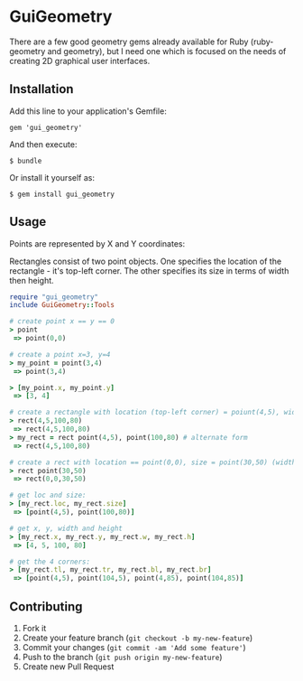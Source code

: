 # GuiGeometry

There are a few good geometry gems already available for Ruby (ruby-geometry and geometry), but I need one which is focused on the needs of creating 2D graphical user interfaces.

## Installation

Add this line to your application's Gemfile:

    gem 'gui_geometry'

And then execute:

    $ bundle

Or install it yourself as:

    $ gem install gui_geometry

## Usage

Points are represented by X and Y coordinates:

Rectangles consist of two point objects. One specifies the location of the rectangle - it's top-left corner. The other specifies its size in terms of width then height.

``` ruby
require "gui_geometry"
include GuiGeometry::Tools

# create point x == y == 0
> point
 => point(0,0)

# create a point x=3, y=4
> my_point = point(3,4)
 => point(3,4)

> [my_point.x, my_point.y]
 => [3, 4]

# create a rectangle with location (top-left corner) = poiunt(4,5), width=100, height=80
> rect(4,5,100,80)
 => rect(4,5,100,80)
> my_rect = rect point(4,5), point(100,80) # alternate form
 => rect(4,5,100,80)

# create a rect with location == point(0,0), size = point(30,50) (width = 30, height = 50)
> rect point(30,50)
 => rect(0,0,30,50)

# get loc and size:
> [my_rect.loc, my_rect.size]
 => [point(4,5), point(100,80)]

# get x, y, width and height
> [my_rect.x, my_rect.y, my_rect.w, my_rect.h]
 => [4, 5, 100, 80]

# get the 4 corners:
> [my_rect.tl, my_rect.tr, my_rect.bl, my_rect.br]
 => [point(4,5), point(104,5), point(4,85), point(104,85)]

```

## Contributing

1. Fork it
2. Create your feature branch (`git checkout -b my-new-feature`)
3. Commit your changes (`git commit -am 'Add some feature'`)
4. Push to the branch (`git push origin my-new-feature`)
5. Create new Pull Request
